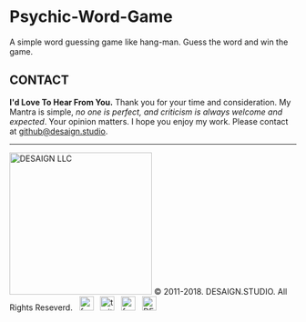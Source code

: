 # Psychic-Word-Game

A simple word guessing game like hang-man. Guess the word and win the game.


## CONTACT

**I'd Love To Hear From You.**
Thank you for your time and consideration. My Mantra is simple, *no one is perfect, and criticism is always welcome and expected*. Your opinion matters. I hope you enjoy my work. Please contact at <a href="mailto:github@desaign.studio?Subject=Message from Github">github@desaign.studio</a>.

<hr/>

<img src="https://kratuvwxyz.github.io/assets/images/footer/DESAIGNLLC.svg" alt="DESAIGN LLC" width="250px"/> &copy; 2011-2018. <a href="http://desaign.studio" target="_blank" style="text-decoration:none;">DESAIGN.STUDIO</a>. All Rights Reseverd. &#160;
<a href="https://www.facebook.com/desaignstudio" target="_blank" style="text-decoration:none;"><img src="https://kratuvwxyz.github.io/assets/images/footer/facebook.svg" alt="facebook" width="25" /></a> &#160;
<a href="https://www.twitter.com/desaignstudio" target="_blank" style="text-decoration:none;"><img src="https://kratuvwxyz.github.io/assets/images/footer/twitter.svg" alt="twitter" width="25" /></a> &#160;
<a href="https://www.linkedin.com/in/desaignstudio/" target="_blank" style="text-decoration:none;"><img src="https://kratuvwxyz.github.io/assets/images/footer/linkedin.svg" alt="facebook" width="25" /></a> &#160;
<a href="http://desaign.in" target="_blank" style="text-decoration:none;"><img src="https://kratuvwxyz.github.io/assets/images/footer/blog.svg" alt="DESAIGN BLOG" width="25" /></a> &#160;